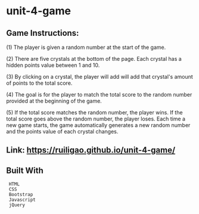 # unit-4-game

## Game Instructions:

 (1) The player is given a random number at the start of the game.

 (2) There are five crystals at the bottom of the page. Each crystal has a hidden points value between 1 and 10.
 
  (3) By clicking on a crystal, the player will add will add that crystal's amount of points to the total score.
  
  (4) The goal is for the player to match the total score to the random number provided at the beginning of the game.
  
  (5) If the total score matches the random number, the player wins.
      If the total score goes above the random number, the player loses.
      Each time a new game starts, the game automatically generates a new random number and the points value of each crystal changes.
      
   ## Link: https://ruiligao.github.io/unit-4-game/ 
   
   ## Built With
   
     HTML
     CSS
     Bootstrap
     Javascript
     jQuery
   

   
